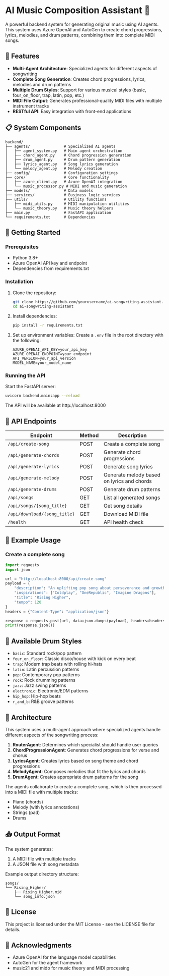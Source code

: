 # AI Music Composition Assistant 🎵

A powerful backend system for generating original music using AI agents. This system uses Azure OpenAI and AutoGen to create chord progressions, lyrics, melodies, and drum patterns, combining them into complete MIDI songs.

## 🌟 Features

- **Multi-Agent Architecture**: Specialized agents for different aspects of songwriting
- **Complete Song Generation**: Creates chord progressions, lyrics, melodies and drum patterns
- **Multiple Drum Styles**: Support for various musical styles (basic, four_on_floor, trap, latin, pop, etc.)
- **MIDI File Output**: Generates professional-quality MIDI files with multiple instrument tracks
- **RESTful API**: Easy integration with front-end applications

## 📋 System Components

```
backend/
├── agents/               # Specialized AI agents
│   ├── agent_system.py   # Main agent orchestration
│   ├── chord_agent.py    # Chord progression generation
│   ├── drum_agent.py     # Drum pattern generation
│   ├── lyrics_agent.py   # Song lyrics generation
│   └── melody_agent.py   # Melody creation
├── config/               # Configuration settings
├── core/                 # Core functionality
│   ├── azure_client.py   # Azure OpenAI integration
│   └── music_processor.py # MIDI and music generation
├── models/               # Data models
├── services/             # Business logic services
├── utils/                # Utility functions
│   ├── midi_utils.py     # MIDI manipulation utilities
│   └── music_theory.py   # Music theory helpers
├── main.py               # FastAPI application
└── requirements.txt      # Dependencies
```

## 🚀 Getting Started

### Prerequisites

- Python 3.8+
- Azure OpenAI API key and endpoint
- Dependencies from requirements.txt

### Installation

1. Clone the repository:
   ```bash
   git clone https://github.com/yourusername/ai-songwriting-assistant.git
   cd ai-songwriting-assistant
   ```

2. Install dependencies:
   ```bash
   pip install -r requirements.txt
   ```

3. Set up environment variables:
   Create a `.env` file in the root directory with the following:
   ```
   AZURE_OPENAI_API_KEY=your_api_key
   AZURE_OPENAI_ENDPOINT=your_endpoint
   API_VERSION=your_api_version
   MODEL_NAME=your_model_name
   ```

### Running the API

Start the FastAPI server:
```bash
uvicorn backend.main:app --reload
```

The API will be available at http://localhost:8000

## 🎹 API Endpoints

| Endpoint | Method | Description |
|----------|--------|-------------|
| `/api/create-song` | POST | Create a complete song |
| `/api/generate-chords` | POST | Generate chord progressions |
| `/api/generate-lyrics` | POST | Generate song lyrics |
| `/api/generate-melody` | POST | Generate melody based on lyrics and chords |
| `/api/generate-drums` | POST | Generate drum patterns |
| `/api/songs` | GET | List all generated songs |
| `/api/songs/{song_title}` | GET | Get song details |
| `/api/download/{song_title}` | GET | Download MIDI file |
| `/health` | GET | API health check |

## 📝 Example Usage

### Create a complete song

```python
import requests
import json

url = "http://localhost:8000/api/create-song"
payload = {
    "description": "An uplifting pop song about perseverance and growth",
    "inspirations": ["Coldplay", "OneRepublic", "Imagine Dragons"],
    "title": "Rising Higher",
    "tempo": 120
}
headers = {"Content-Type": "application/json"}

response = requests.post(url, data=json.dumps(payload), headers=headers)
print(response.json())
```

## 🥁 Available Drum Styles

- `basic`: Standard rock/pop pattern
- `four_on_floor`: Classic disco/house with kick on every beat
- `trap`: Modern trap beats with rolling hi-hats
- `latin`: Latin percussion patterns
- `pop`: Contemporary pop patterns
- `rock`: Rock drumming patterns
- `jazz`: Jazz swing patterns
- `electronic`: Electronic/EDM patterns
- `hip_hop`: Hip-hop beats
- `r_and_b`: R&B groove patterns

## 🧩 Architecture

This system uses a multi-agent approach where specialized agents handle different aspects of the songwriting process:

1. **RouterAgent**: Determines which specialist should handle user queries
2. **ChordProgressionAgent**: Generates chord progressions for verse and chorus
3. **LyricsAgent**: Creates lyrics based on song theme and chord progressions
4. **MelodyAgent**: Composes melodies that fit the lyrics and chords
5. **DrumAgent**: Creates appropriate drum patterns for the song

The agents collaborate to create a complete song, which is then processed into a MIDI file with multiple tracks:
- Piano (chords)
- Melody (with lyrics annotations)
- Strings (pad)
- Drums

## 📥 Output Format

The system generates:

1. A MIDI file with multiple tracks
2. A JSON file with song metadata

Example output directory structure:
```
songs/
└── Rising_Higher/
    ├── Rising_Higher.mid
    └── song_info.json
```

## 📄 License

This project is licensed under the MIT License - see the LICENSE file for details.

## 🙏 Acknowledgments

- Azure OpenAI for the language model capabilities
- AutoGen for the agent framework
- music21 and mido for music theory and MIDI processing
